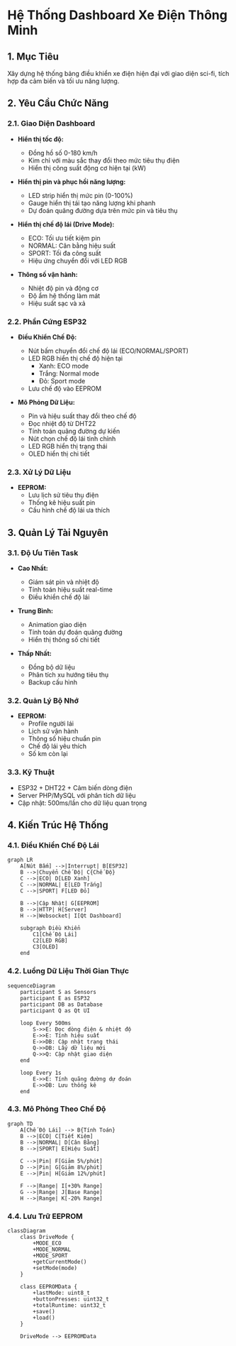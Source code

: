 # Hệ Thống Dashboard Xe Điện Thông Minh

## 1. Mục Tiêu
Xây dựng hệ thống bảng điều khiển xe điện hiện đại với giao diện sci-fi, tích hợp đa cảm biến và tối ưu năng lượng.

## 2. Yêu Cầu Chức Năng

### 2.1. Giao Diện Dashboard
- **Hiển thị tốc độ:**
  * Đồng hồ số 0-180 km/h
  * Kim chỉ với màu sắc thay đổi theo mức tiêu thụ điện
  * Hiển thị công suất động cơ hiện tại (kW)

- **Hiển thị pin và phục hồi năng lượng:**
  * LED strip hiển thị mức pin (0-100%)
  * Gauge hiển thị tái tạo năng lượng khi phanh
  * Dự đoán quãng đường dựa trên mức pin và tiêu thụ

- **Hiển thị chế độ lái (Drive Mode):**
  * ECO: Tối ưu tiết kiệm pin
  * NORMAL: Cân bằng hiệu suất
  * SPORT: Tối đa công suất
  * Hiệu ứng chuyển đổi với LED RGB

- **Thông số vận hành:**
  * Nhiệt độ pin và động cơ
  * Độ ẩm hệ thống làm mát
  * Hiệu suất sạc và xả

### 2.2. Phần Cứng ESP32
- **Điều Khiển Chế Độ:**
  * Nút bấm chuyển đổi chế độ lái (ECO/NORMAL/SPORT)
  * LED RGB hiển thị chế độ hiện tại
    - Xanh: ECO mode
    - Trắng: Normal mode
    - Đỏ: Sport mode
  * Lưu chế độ vào EEPROM

- **Mô Phỏng Dữ Liệu:**
  * Pin và hiệu suất thay đổi theo chế độ
  * Đọc nhiệt độ từ DHT22
  * Tính toán quãng đường dự kiến
  * Nút chọn chế độ lái tinh chỉnh
  * LED RGB hiển thị trạng thái
  * OLED hiển thị chi tiết

### 2.3. Xử Lý Dữ Liệu
- **EEPROM:**
  * Lưu lịch sử tiêu thụ điện
  * Thống kê hiệu suất pin
  * Cấu hình chế độ lái ưa thích

## 3. Quản Lý Tài Nguyên

### 3.1. Độ Ưu Tiên Task
- **Cao Nhất:**
  * Giám sát pin và nhiệt độ
  * Tính toán hiệu suất real-time
  * Điều khiển chế độ lái

- **Trung Bình:**
  * Animation giao diện
  * Tính toán dự đoán quãng đường
  * Hiển thị thông số chi tiết

- **Thấp Nhất:**
  * Đồng bộ dữ liệu
  * Phân tích xu hướng tiêu thụ
  * Backup cấu hình

### 3.2. Quản Lý Bộ Nhớ
- **EEPROM:**
  * Profile người lái
  * Lịch sử vận hành
  * Thông số hiệu chuẩn pin
  * Chế độ lái yêu thích
  * Số km còn lại


### 3.3. Kỹ Thuật
- ESP32 + DHT22 + Cảm biến dòng điện
- Server PHP/MySQL với phân tích dữ liệu
- Cập nhật: 500ms/lần cho dữ liệu quan trọng

## 4. Kiến Trúc Hệ Thống

### 4.1. Điều Khiển Chế Độ Lái
```mermaid
graph LR
    A[Nút Bấm] -->|Interrupt| B[ESP32]
    B -->|Chuyển Chế Độ| C{Chế Độ}
    C -->|ECO| D[LED Xanh]
    C -->|NORMAL| E[LED Trắng]
    C -->|SPORT| F[LED Đỏ]
    
    B -->|Cập Nhật| G[EEPROM]
    B -->|HTTP| H[Server]
    H -->|Websocket| I[Qt Dashboard]
    
    subgraph Điều Khiển
        C1[Chế Độ Lái]
        C2[LED RGB]
        C3[OLED]
    end
```

### 4.2. Luồng Dữ Liệu Thời Gian Thực
```mermaid
sequenceDiagram
    participant S as Sensors
    participant E as ESP32
    participant DB as Database
    participant Q as Qt UI
    
    loop Every 500ms
        S->>E: Đọc dòng điện & nhiệt độ
        E->>E: Tính hiệu suất
        E->>DB: Cập nhật trạng thái
        Q->>DB: Lấy dữ liệu mới
        Q->>Q: Cập nhật giao diện
    end
    
    loop Every 1s
        E->>E: Tính quãng đường dự đoán
        E->>DB: Lưu thống kê
    end
```

### 4.3. Mô Phỏng Theo Chế Độ
```mermaid
graph TD
    A[Chế Độ Lái] --> B{Tính Toán}
    B -->|ECO| C[Tiết Kiệm]
    B -->|NORMAL| D[Cân Bằng]
    B -->|SPORT| E[Hiệu Suất]

    C -->|Pin| F[Giảm 5%/phút]
    D -->|Pin| G[Giảm 8%/phút]
    E -->|Pin| H[Giảm 12%/phút]

    F -->|Range| I[+30% Range]
    G -->|Range| J[Base Range]
    H -->|Range| K[-20% Range]
```

### 4.4. Lưu Trữ EEPROM
```mermaid
classDiagram
    class DriveMode {
        +MODE_ECO
        +MODE_NORMAL
        +MODE_SPORT
        +getCurrentMode()
        +setMode(mode)
    }
    
    class EEPROMData {
        +lastMode: uint8_t
        +buttonPresses: uint32_t
        +totalRuntime: uint32_t
        +save()
        +load()
    }
    
    DriveMode --> EEPROMData
```

